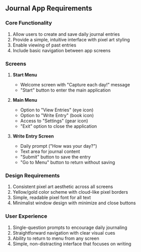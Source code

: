 ## Journal App Requirements

### Core Functionality
1. Allow users to create and save daily journal entries
2. Provide a simple, intuitive interface with pixel art styling
3. Enable viewing of past entries
4. Include basic navigation between app screens

### Screens
1. **Start Menu**
    - Welcome screen with "Capture each day!" message
    - "Start" button to enter the main application

2. **Main Menu**
    - Option to "View Entries" (eye icon)
    - Option to "Write Entry" (book icon)
    - Access to "Settings" (gear icon)
    - "Exit" option to close the application

3. **Write Entry Screen**
    - Daily prompt ("How was your day?")
    - Text area for journal content
    - "Submit" button to save the entry
    - "Go to Menu" button to return without saving

### Design Requirements
1. Consistent pixel art aesthetic across all screens
2. Yellow/gold color scheme with cloud-like pixel borders
3. Simple, readable pixel font for all text
4. Minimalist window design with minimize and close buttons

### User Experience
1. Single-question prompts to encourage daily journaling
2. Straightforward navigation with clear visual cues
3. Ability to return to menu from any screen
4. Simple, non-distracting interface that focuses on writing